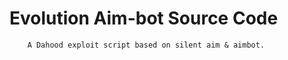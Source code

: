 # Evolution Aim-bot Source Code

        A Dahood exploit script based on silent aim & aimbot.
    
